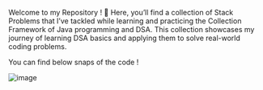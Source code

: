 Welcome to my Repository ! 🚀 Here, you’ll find a collection of Stack Problems that I’ve tackled while learning and practicing the Collection Framework of Java programming and DSA. This collection showcases my journey of learning DSA basics and applying them to solve real-world coding problems.

You can find below snaps of the code !

![image](https://github.com/user-attachments/assets/e39ddc51-bbe8-4b1a-bdd2-595e123d421b)
